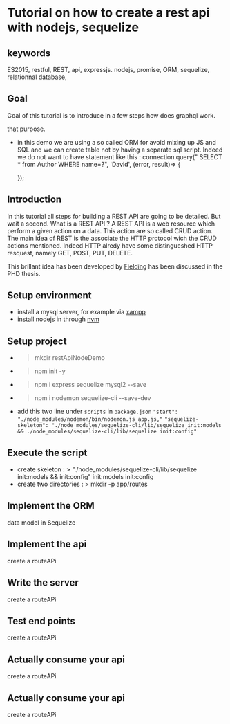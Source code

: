 # Tutorial on how to create a rest api with nodejs, sequelize

## keywords
ES2015, restful, REST, api, expressjs. nodejs, promise, ORM, sequelize, relationnal database,


## Goal
  Goal of this tutorial is to introduce in a few steps how does graphql work.

  that purpose.
  * in this demo we are using a so called ORM for avoid mixing up JS and SQL and we can create table not by having a separate sql script. Indeed we do not want to have statement like this :
    connection.query(" SELECT * from Author WHERE name=?", 'David', (error, result)=> {

    });

## Introduction
In this tutorial all steps for building a REST API are going to be detailed. But wait a second. What is a REST API ? A REST API is a web resource which perform a given action on a data.
This action are so called CRUD action. The main idea of REST is the associate the HTTP protocol wich the CRUD actions mentioned. Indeed HTTP alredy have some distingueshed HTTP resquest, namely
GET, POST, PUT, DELETE.

This brillant idea has been developed by [Fielding](https://de.wikipedia.org/wiki/Roy_Fielding) has been discussed in the PHD thesis. 

## Setup environment

  * install a mysql server, for example via [xampp](https://www.apachefriends.org/index.html)
  * install nodejs in through [nvm](https://github.com/creationix/nvm)

## Setup project
  * > mkdir restApiNodeDemo
  * > npm init -y
  * > npm i express sequelize mysql2 --save
  * > npm i nodemon sequelize-cli --save-dev
  * add this two line under `scripts` in `package.json`
        `"start": "./node_modules/nodemon/bin/nodemon.js app.js,"`
        `"sequelize-skeleton": "./node_modules/sequelize-cli/lib/sequelize init:models && ./node_modules/sequelize-cli/lib/sequelize init:config"`        

## Execute the script
  * create skeleton : >  "./node_modules/sequelize-cli/lib/sequelize init:models && init:config" init:models init:config
  * create two directories : > mkdir -p app/routes 

## Implement the ORM 
  data model in Sequelize

## Implement the api
  create a routeAPi

## Write the server
  create a routeAPi

## Test end points
  create a routeAPi

## Actually consume your api
  create a routeAPi

## Actually consume your api
  create a routeAPi